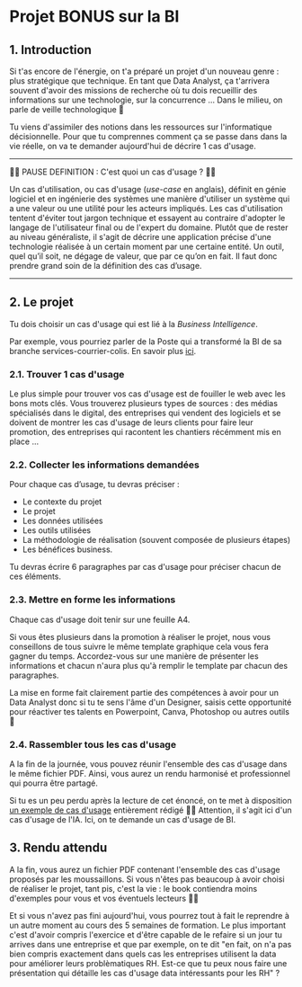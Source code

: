 # Projet BONUS sur la BI

## 1. Introduction
Si t'as encore de l'énergie, on t'a préparé un projet d'un nouveau genre : plus stratégique que technique. En tant que Data Analyst, ça t'arrivera souvent d'avoir des missions de recherche où tu dois recueillir des informations sur une technologie, sur la concurrence ... Dans le milieu, on parle de veille technologique 🧐

Tu viens d'assimiler des notions dans les ressources sur l'informatique décisionnelle. Pour que tu comprennes comment ça se passe dans dans la vie réelle, on va te demander aujourd'hui de décrire 1 cas d'usage.
___

🤖🤖 PAUSE DEFINITION : C'est quoi un cas d'usage ? 🤖🤖

Un cas d'utilisation, ou cas d'usage (*use-case* en anglais), définit en génie logiciel et en ingénierie des systèmes une manière d'utiliser un système qui a une valeur ou une utilité pour les acteurs impliqués. Les cas d'utilisation tentent d'éviter tout jargon technique et essayent au contraire d'adopter le langage de l'utilisateur final ou de l'expert du domaine. Plutôt que de rester au niveau généraliste, il s'agit de décrire une application précise d'une technologie réalisée à un certain moment par une certaine entité. Un outil, quel qu’il soit, ne dégage de valeur, que par ce qu’on en fait. Il faut donc prendre grand soin de la définition des cas d’usage. 

___

## 2. Le projet

Tu dois choisir un cas d'usage qui est lié à la *Business Intelligence*.

Par exemple, vous pourriez parler de la Poste qui a transformé la BI de sa branche services-courrier-colis. En savoir plus [ici](https://www.lemagit.fr/etude/La-Poste-transforme-la-BI-de-sa-branche-services-courrier-colis).


### 2.1. Trouver 1 cas d'usage

Le plus simple pour trouver vos cas d'usage est de fouiller le web avec les bons mots clés. Vous trouverez plusieurs types de sources : des médias spécialisés dans le digital, des entreprises qui vendent des logiciels et se doivent de montrer les cas d'usage de leurs clients pour faire leur promotion, des entreprises qui racontent les chantiers récémment mis en place ...

### 2.2. Collecter les informations demandées

Pour chaque cas d’usage, tu devras préciser : 
- Le contexte du projet
- Le projet
- Les données utilisées
- Les outils utilisées
- La méthodologie de réalisation (souvent composée de plusieurs étapes)
- Les bénéfices business.

Tu devras écrire 6 paragraphes par cas d'usage pour préciser chacun de ces éléments. 


### 2.3. Mettre en forme les informations

Chaque cas d'usage doit tenir sur une feuille A4. 

Si vous êtes plusieurs dans la promotion à réaliser le projet, nous vous conseillons de tous suivre le même template graphique cela vous fera gagner du temps. Accordez-vous sur une manière de présenter les informations et chacun n'aura plus qu'à remplir le template par chacun des paragraphes.

La mise en forme fait clairement partie des compétences à avoir pour un Data Analyst donc si tu te sens l'âme d'un Designer, saisis cette opportunité pour réactiver tes talents en Powerpoint, Canva, Photoshop ou autres outils 🎨


### 2.4. Rassembler tous les cas d'usage

A la fin de la journée, vous pouvez réunir l'ensemble des cas d'usage dans le même fichier PDF. Ainsi, vous aurez un rendu harmonisé et professionnel qui pourra être partagé.

Si tu es un peu perdu après la lecture de cet énoncé, on te met à disposition [un exemple de cas d'usage](https://drive.google.com/file/d/1P7CVWcyA8Yxn5PcP9aQCO-rtHNhRTY_Y/view?usp=sharing) entièrement rédigé 🚴‍♀‍ Attention, il s'agit ici d'un cas d'usage de l'IA. Ici, on te demande un cas d'usage de BI. 


## 3. Rendu attendu
A la fin, vous aurez un fichier PDF contenant l'ensemble des cas d'usage proposés par les moussaillons. 
Si vous n'êtes pas beaucoup à avoir choisi de réaliser le projet, tant pis, c'est la vie : le book contiendra moins d'exemples pour vous et vos éventuels lecteurs 🦴🍖 

Et si vous n'avez pas fini aujourd'hui, vous pourrez tout à fait le reprendre à un autre moment au cours des 5 semaines de formation. Le plus important c'est d'avoir compris l'exercice et d'être capable de le refaire si un jour tu arrives dans une entreprise et que par exemple, on te dit "en fait, on n'a pas bien compris exactement dans quels cas les entreprises utilisent la data pour améliorer leurs problèmatiques RH. Est-ce que tu peux nous faire une présentation qui détaille les cas d'usage data intéressants pour les RH" ?
